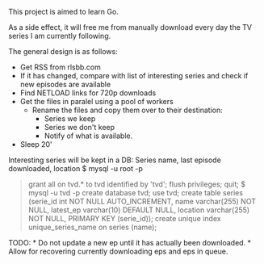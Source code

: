 This project is aimed to learn Go.

As a side effect, it will free me from manually download every day the TV 
series I am currently following.

The general design is as follows:
* Get RSS from rlsbb.com
* If it has changed, compare with list of interesting series and check if
  new episodes are available
* Find NETLOAD links for 720p downloads
* Get the files in paralel using a pool of workers
  * Rename the files and copy them over to their destination:
    * Series we keep
    * Series we don't keep
    * Notify of what is available.
* Sleep 20'

Interesting series will be kept in a DB:
  Series name, last episode downloaded, location
   $ mysql -u root -p 
   > grant all on tvd.* to tvd identified by 'tvd';
   > flush privileges;
   > quit;
   $ mysql -u tvd -p
   > create database tvd;
   > use tvd;
   > create table series (serie_id int NOT NULL AUTO_INCREMENT, name varchar(255) NOT NULL, latest_ep varchar(10) DEFAULT NULL, location varchar(255) NOT NULL, PRIMARY KEY (serie_id));
   > create unique index unique_series_name on series (name);

 TODO:
    * Do not update a new ep until it has actually been downloaded.
    * Allow for recovering currently downloading eps and eps in queue.